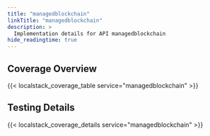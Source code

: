 ```yaml
---
title: "managedblockchain"
linkTitle: "managedblockchain"
description: >
  Implementation details for API managedblockchain
hide_readingtime: true
---
```


## Coverage Overview
{{< localstack_coverage_table service="managedblockchain" >}}

## Testing Details
{{< localstack_coverage_details service="managedblockchain" >}}
